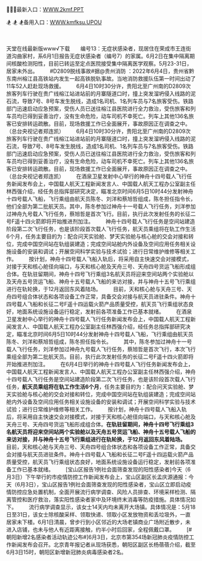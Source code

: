 <p>
	🚴🚴🚴最新入口：<a href="http://www.baidu.com/link?url=6MA2SWnO3Raqke39an_0PUxosM6ZrUGzi1BN9tNnlPW&wd">WWW.2kmf.PPT</a> 
	<p>
		🏂
🏂
🏂备用入口：<a href="http://www.baidu.com/link?url=6MA2SWnO3Raqke39an_0PUxosM6ZrUGzi1BN9tNnlPW&wd">WWW.kmfksu.UPOU</a> 
	</p>
	<p>
		<br />
	</p>
	<p>
		天堂在线最新版www√下载　　编号13：无症状感染者，现居住在荣成市王连街道沟曲家村，系6月1日报告无症状感染者（编号7）的家属。6月2日在集中隔离期间核酸检测阳性，目前已转运至定点医院接受集中隔离医学观察。5月23-31日，居家未外出。
　　#D2809脱线事故#据@贵州消防&nbsp;：2022年6月4日，贵州省黔东南州榕江县高铁站内发生一起高铁脱轨事故。当地消防救援队伍第一时间出动了11车52人赶赴现场救援。
　　6月4日10时30分许，贵阳北至广州南的D2809次旅客列车行驶在贵广线榕江站进站前的月寨隧道口时，撞上突发溜坍侵入线路的泥石流，导致7号、8号车发生脱线，造成1名司机、1名列车员与7名旅客受伤。铁路部门迅速启动应急预案，受伤人员已送往榕江县医院进行全力救治，受伤旅客和列车员均已得到妥善治疗，没有生命危险，动车司机不幸死亡。列车上其他136名旅客已安排转运疏散。目前，现场救援工作已全面展开，事故原因正在调查之中。（总台央视记者郑连凯）
　　6月4日10时30分许，贵阳北至广州南的D2809次旅客列车行驶在贵广线榕江站进站前的月寨隧道口时，撞上突发溜坍侵入线路的泥石流，导致7号、8号车发生脱线，造成1名司机、1名列车员与7名旅客受伤。铁路部门迅速启动应急预案，受伤人员已送往榕江县医院进行全力救治，受伤旅客和列车员均已得到妥善治疗，没有生命危险，动车司机不幸死亡。列车上其他136名旅客已安排转运疏散。目前，现场救援工作已全面展开，事故原因正在调查之中。（总台央视记者郑连凯）
　　在酒泉卫星发射中心举行的神舟十四号载人飞行任务新闻发布会上，中国载人航天工程新闻发言人、中国载人航天工程办公室副主任林西强介绍，经任务总指挥部研究决定，瞄准北京时间6月5日10时44分发射神舟十四号载人飞船，飞行乘组由航天员陈冬、刘洋和蔡旭哲组成，陈冬担任指令长，他们全部为第二批航天员。其中，陈冬参加过神舟十一号载人飞行任务，刘洋参加过神舟九号载人飞行任务，蔡旭哲是首次飞行。目前，执行此次发射任务的长征二号F遥十四火箭即将开始推进剂加注。
　　神舟十四号载人飞行任务是空间站建造阶段第二次飞行任务，也是该阶段首次载人飞行任务，航天员乘组将在轨工作生活6个月，任务主要目的为：配合问天实验舱、梦天实验舱与核心舱的交会对接和转位，完成中国空间站在轨组装建造；完成空间站舱内外设备及空间应用任务相关设施设备的安装和调试；开展空间科学实验与技术试验；进行日常维护维修等相关工作。
　　按计划，神舟十四号载人飞船入轨后，将采用自主快速交会对接模式，对接于天和核心舱径向端口，与天和核心舱及天舟三号、天舟四号货运飞船形成组合体。在轨驻留期间，神舟十四号飞行乘组3名航天员将迎来空间站两个实验舱以及天舟五号货运飞船、神舟十五号载人飞船的来访对接，并与神舟十五号飞行乘组进行在轨轮换，于12月返回东风着陆场。
　　目前，天和核心舱与天舟三号、天舟四号组合体状态和各项设备工作正常，具备交会对接与航天员进驻条件。神舟十四号载人飞船和长征二号F遥十四运载火箭产品质量受控，航天员飞行乘组状态良好，地面系统设施设备运行稳定，发射前各项准备工作已基本就绪。
　　在酒泉卫星发射中心举行的神舟十四号载人飞行任务新闻发布会上，中国载人航天工程新闻发言人、中国载人航天工程办公室副主任林西强介绍，经任务总指挥部研究决定，瞄准北京时间6月5日10时44分发射神舟十四号载人飞船，飞行乘组由航天员陈冬、刘洋和蔡旭哲组成，陈冬担任指令长。
　　其中，陈冬参加过神舟十一号载人飞行任务，刘洋参加过神舟九号载人飞行任务，蔡旭哲是首次飞行，本次飞行乘组全部为第二批航天员。目前，执行此次发射任务的长征二号F遥十四火箭即将开始推进剂加注。
　　在6月4日举行的神舟十四号载人飞行任务新闻发布会上，中国载人航天工程新闻发言人、中国载人航天工程办公室副主任林西强介绍，神舟十四号载人飞行任务是空间站建造阶段第二次飞行任务，也是该阶段首次载人飞行任务，<strong>航天员乘组将在轨工作生活6个月</strong>，任务主要目的为：配合问天实验舱、梦天实验舱与核心舱的交会对接和转位，完成中国空间站在轨组装建造；完成空间站舱内外设备及空间应用任务相关设施设备的安装和调试；开展空间科学实验与技术试验；进行日常维护维修等相关工作。
　　按计划，神舟十四号载人飞船入轨后，将采用自主快速交会对接模式，对接于天和核心舱径向端口，与天和核心舱及天舟三号、天舟四号货运飞船形成组合体。<strong>在轨驻留期间，神舟十四号飞行乘组3名航天员将迎来空间站两个实验舱以及天舟五号货运飞船、神舟十五号载人飞船的来访对接，并与神舟十五号飞行乘组进行在轨轮换，于12月返回东风着陆场。</strong>
　　目前，天和核心舱与天舟三号、天舟四号组合体状态和各项设备工作正常，具备交会对接与航天员进驻条件。神舟十四号载人飞船和长征二号F遥十四运载火箭产品质量受控，航天员飞行乘组状态良好，地面系统设施设备运行稳定，发射前各项准备工作已基本就绪。
　　[宝山区报告1例社会面筛查发现的阳性感染者]今天（6月3日）下午举行的市疫情防控工作新闻发布会上，宝山区副区长孟庆源通报：今天（6月3日），宝山区报告1例社会面筛查发现的阳性感染者，宝山区立即启动疫情防控应急处置机制，全面开展流行病学调查、风险人员排查、环境采样检测、隔离管控和医疗救治，落实阳性感染者家中及环境终末消毒等防疫措施。具体情况如下。
　　流行病学调查显示，该女士14天内均未离开大场镇。具体情况是：5月18日至31日，该女士除核酸采样、领取快递、领取小区发放物资和丢垃圾外，一直居家未下楼。6月1日清晨，曾步行到小区邻近的大场老镇商业广场附近散步，未进入店铺，也未与他人有近距离接触，约半小时后回家，全程佩戴口罩。
　　[#朝阳新增2名感染者活动轨迹公布#]6月3日，北京市第354场新冠肺炎疫情防控工作新闻发布会召开。北京青年报记者从现场获悉，朝阳区副区长杨蓓蓓介绍，截至6月3日15时，朝阳区新增新冠肺炎病毒感染者2名。
	</p>
